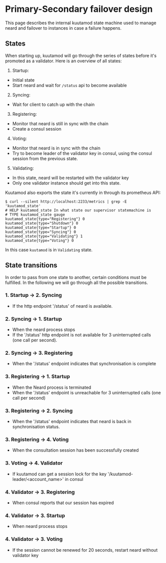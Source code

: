# Primary-Secondary failover design

This page describes the internal kuutamod state machine used
to manage neard and failover to instances in case a failure happens.

## States

When starting up, kuutamod will go through the series of states before it's
promoted as a validator. Here is an overview of all states:

1. Startup:
  - Initial state
  - Start neard and wait for `/status` api to become available
2. Syncing:
  - Wait for client to catch up with the chain
3. Registering:
  - Monitor that neard is still in sync with the chain
  - Create a consul session
4. Voting:
  - Monitor that neard is in sync with the chain
  - Try to become leader of the validator key in consul,
    using the consul session from the previous state.
5. Validating:
  - In this state, neard will be restarted with the validator key
  - Only one validator instance should get into this state.

Kuutamod also exports the state it's currently in through its prometheus API:

```console
$ curl --silent http://localhost:2233/metrics | grep -E 'kuutamod_state'
# HELP kuutamod_state In what state our supervisor statemachine is
# TYPE kuutamod_state gauge
kuutamod_state{type="Registering"} 0
kuutamod_state{type="Shutdown"} 0
kuutamod_state{type="Startup"} 0
kuutamod_state{type="Syncing"} 0
kuutamod_state{type="Validating"} 1
kuutamod_state{type="Voting"} 0
```

In this case `kuutamod` is in `Validating` state.

## State transitions

In order to pass from one state to another, certain conditions must be
fulfilled. In the following we will go through all the possible transitions.

### 1. Startup -> 2. Syncing
 - If the http endpoint '/status' of neard is available.

### 2. Syncing -> 1. Startup
- When the neard process stops
- If the '/status' http endpoint is not available for 3 uninterrupted calls (one call per second).

### 2. Syncing -> 3. Registering
- When the '/status' endpoint indicates that synchronisation is complete

### 3. Registering -> 1. Startup
- When the Neard process is terminated
- When the '/status' endpoint is unreachable for 3 uninterrupted calls (one call per second)

### 3. Registering -> 2. Syncing
- When the '/status' endpoint indicates that neard is back in synchronisation status.

### 3. Registering -> 4. Voting
- When the consultation session has been successfully created

### 3. Voting -> 4. Validator
- If kuutamod can get a session lock for the key '/kuutamod-leader/<account_name>' in consul

### 4. Validator -> 3. Registering
- When consul reports that our session has expired

### 4. Validator -> 3. Startup
- When neard process stops

### 4. Validator -> 3. Voting
- If the session cannot be renewed for 20 seconds, restart neard without validator key
